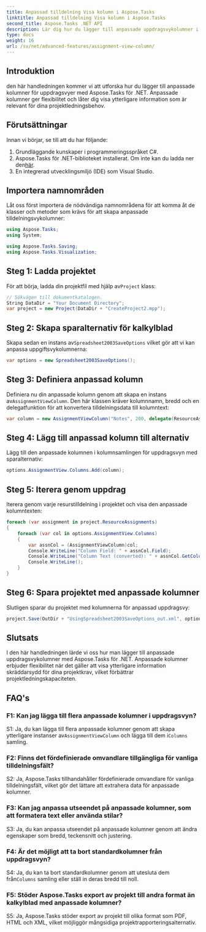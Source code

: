 ```yaml
---
title: Anpassad tilldelning Visa kolumn i Aspose.Tasks
linktitle: Anpassad tilldelning Visa kolumn i Aspose.Tasks
second_title: Aspose.Tasks .NET API
description: Lär dig hur du lägger till anpassade uppdragsvykolumner i Aspose.Tasks för .NET för att förbättra projekthanteringskapaciteten.
type: docs
weight: 16
url: /sv/net/advanced-features/assignment-view-column/
---
```

## Introduktion

den här handledningen kommer vi att utforska hur du lägger till anpassade kolumner för uppdragsvyer med Aspose.Tasks för .NET. Anpassade kolumner ger flexibilitet och låter dig visa ytterligare information som är relevant för dina projektledningsbehov.

## Förutsättningar

Innan vi börjar, se till att du har följande:

1. Grundläggande kunskaper i programmeringsspråket C#.
2.  Aspose.Tasks för .NET-biblioteket installerat. Om inte kan du ladda ner den[här](https://releases.aspose.com/tasks/net/).
3. En integrerad utvecklingsmiljö (IDE) som Visual Studio.

## Importera namnområden

Låt oss först importera de nödvändiga namnområdena för att komma åt de klasser och metoder som krävs för att skapa anpassade tilldelningsvykolumner:

```csharp
using Aspose.Tasks;
using System;

using Aspose.Tasks.Saving;
using Aspose.Tasks.Visualization;

```

## Steg 1: Ladda projektet

 För att börja, ladda din projektfil med hjälp av`Project` klass:

```csharp
// Sökvägen till dokumentkatalogen.
String DataDir = "Your Document Directory";
var project = new Project(DataDir + "CreateProject2.mpp");
```

## Steg 2: Skapa sparalternativ för kalkylblad

 Skapa sedan en instans av`Spreadsheet2003SaveOptions` vilket gör att vi kan anpassa uppgiftsvykolumnerna:

```csharp
var options = new Spreadsheet2003SaveOptions();
```

## Steg 3: Definiera anpassad kolumn

 Definiera nu din anpassade kolumn genom att skapa en instans av`AssignmentViewColumn`. Den här klassen kräver kolumnnamn, bredd och en delegatfunktion för att konvertera tilldelningsdata till kolumntext:

```csharp
var column = new AssignmentViewColumn("Notes", 200, delegate(ResourceAssignment assignment) { return assignment.Get(Asn.NotesText); });
```

## Steg 4: Lägg till anpassad kolumn till alternativ

Lägg till den anpassade kolumnen i kolumnsamlingen för uppdragsvyn med sparalternativ:

```csharp
options.AssignmentView.Columns.Add(column);
```

## Steg 5: Iterera genom uppdrag

Iterera genom varje resurstilldelning i projektet och visa den anpassade kolumntexten:

```csharp
foreach (var assignment in project.ResourceAssignments)
{
    foreach (var col in options.AssignmentView.Columns)
    {
        var assnCol = (AssignmentViewColumn)col;
        Console.WriteLine("Column Field: " + assnCol.Field);
        Console.WriteLine("Column Text (converted): " + assnCol.GetColumnText(assignment));
        Console.WriteLine();
    }
}
```

## Steg 6: Spara projektet med anpassade kolumner

Slutligen sparar du projektet med kolumnerna för anpassad uppdragsvy:

```csharp
project.Save(OutDir + "UsingSpreadsheet2003SaveOptions_out.xml", options);
```

## Slutsats

I den här handledningen lärde vi oss hur man lägger till anpassade uppdragsvykolumner med Aspose.Tasks för .NET. Anpassade kolumner erbjuder flexibilitet när det gäller att visa ytterligare information skräddarsydd för dina projektkrav, vilket förbättrar projektledningskapaciteten.

## FAQ's

### F1: Kan jag lägga till flera anpassade kolumner i uppdragsvyn?

 S1: Ja, du kan lägga till flera anpassade kolumner genom att skapa ytterligare instanser av`AssignmentViewColumn` och lägga till dem i`Columns` samling.

### F2: Finns det fördefinierade omvandlare tillgängliga för vanliga tilldelningsfält?

S2: Ja, Aspose.Tasks tillhandahåller fördefinierade omvandlare för vanliga tilldelningsfält, vilket gör det lättare att extrahera data för anpassade kolumner.

### F3: Kan jag anpassa utseendet på anpassade kolumner, som att formatera text eller använda stilar?

S3: Ja, du kan anpassa utseendet på anpassade kolumner genom att ändra egenskaper som bredd, teckensnitt och justering.

### F4: Är det möjligt att ta bort standardkolumner från uppdragsvyn?

 S4: Ja, du kan ta bort standardkolumner genom att utesluta dem från`Columns` samling eller ställ in deras bredd till noll.

### F5: Stöder Aspose.Tasks export av projekt till andra format än kalkylblad med anpassade kolumner?

S5: Ja, Aspose.Tasks stöder export av projekt till olika format som PDF, HTML och XML, vilket möjliggör mångsidiga projektrapporteringsalternativ.